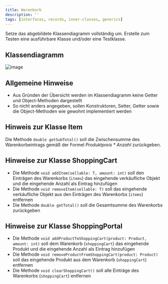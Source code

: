 ```yaml
---
title: Warenkorb
description: ''
tags: [interfaces, records, inner-classes, generics]
---
```


Setze das abgebildete Klassendiagramm vollständig um. Erstelle zum Testen eine ausführbare Klasse und/oder eine Testklasse.

## Klassendiagramm
![image](https://user-images.githubusercontent.com/47243617/212542562-b4a3c38a-6a91-47f7-a01e-99f0c5ce5e70.png)

## Allgemeine Hinweise
- Aus Gründen der Übersicht werden im Klassendiagramm keine Getter und Object-Methoden dargestellt
- So nicht anders angegeben, sollen Konstruktoren, Setter, Getter sowie die Object-Methoden wie gewohnt implementiert werden

## Hinweis zur Klasse Item
Die Methode `double getSubTotal()` soll die Zwischensumme des Warenkorbeintrags gemäß der Formel _Produktpreis * Anzahl_ zurückgeben.

## Hinweise zur Klasse ShoppingCart
- Die Methode `void addItem(sellable: T, amount: int)` soll den Einträgen des Warenkorbs (`items`) das eingehende verkäufliche Objekt und die eingehende Anzahl als Eintrag hinzufügen
- Die Methode `void removeItem(sellable: T)` soll das eingehende verkäufliche Objekt aus den Einträgen des Warenkorbs (`items`) entfernen
- Die Methode `double getTotal()` soll die Gesamtsumme des Warenkorbs zurückgeben

## Hinweise zur Klasse ShoppingPortal
- Die Methode `void addProductToShoppingCart(product: Product, amount: int)` soll dem Warenkorb (`shoppingCart`) das eingehende Produkt und die eingehende Anzahl als 
Eintrag hinzufügen
- Die Methode `void removeProductFromShoppingCart(product: Product)` soll das eingehende Produkt aus dem Warenkorb (`shoppingCart`) entfernen
- Die Methode `void clearShoppingCart()` soll alle Einträge des Warenkorbs (`shoppingCart`) entfernen

